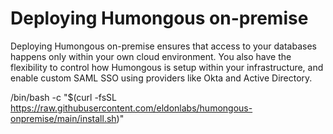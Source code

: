 # Deploying Humongous on-premise

Deploying Humongous on-premise ensures that access to your databases happens only within your own cloud environment. You also have the flexibility to control how Humongous is setup within your infrastructure, and enable custom SAML SSO using providers like Okta and Active Directory.

/bin/bash -c "$(curl -fsSL https://raw.githubusercontent.com/eldonlabs/humongous-onpremise/main/install.sh)"
